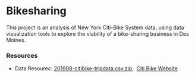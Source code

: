 # Bikesharing
This project is an analysis of New York Citi-Bike System data, using data visualization tools to explore the viability of a bike-sharing business in Des Moines.

### Resources
- Data Resourec:  [201908-citibike-tripdata.csv.zip](https://s3.amazonaws.com/tripdata/201908-citibike-tripdata.csv.zip),&nbsp; [Citi Bike Website](https://ride.citibikenyc.com/system-data)

